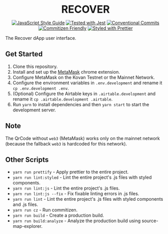 <p align="center">
  <b style="font-size: 32px;">RECOVER</b>
</p>

<p align="center">
  <a href="https://standardjs.com"><img src="https://img.shields.io/badge/code_style-standard-brightgreen.svg" alt="JavaScript Style Guide"></a>
  <a href="https://github.com/facebook/jest"><img src="https://img.shields.io/badge/tested_with-jest-99424f.svg" alt="Tested with Jest"></a>
  <a href="https://conventionalcommits.org"><img src="https://img.shields.io/badge/Conventional%20Commits-1.0.0-yellow.svg" alt="Conventional Commits"></a>
  <a href="http://commitizen.github.io/cz-cli/"><img src="https://img.shields.io/badge/commitizen-friendly-brightgreen.svg" alt="Commitizen Friendly"></a>
  <a href="https://github.com/prettier/prettier"><img src="https://img.shields.io/badge/styled_with-prettier-ff69b4.svg" alt="Styled with Prettier"></a>
</p>

The Recover dApp user interface.

## Get Started

1.  Clone this repository.
2.  Install and set up the [MetaMask](https://chrome.google.com/webstore/detail/metamask/nkbihfbeogaeaoehlefnkodbefgpgknn?hl=en) chrome extension.
3.  Configure MetaMask on the Kovan Testnet or the Mainnet Network.
4.  Configure the environment variables in `.env.development` and rename it `cp .env.development .env`.
5.  (Optional) Configure the Airtable keys in `.airtable.development` and rename it `cp .airtable.development .airtable`.
6.  Run `yarn` to install dependencies and then `yarn start` to start the development server.

## Note

The QrCode without `web3` (MetaMask) works only on the mainnet network (because the fallback `web3` is hardcoded for this network).

## Other Scripts

- `yarn run prettify` - Apply prettier to the entire project.
- `yarn run lint:styled` - Lint the entire project's .js files with styled components.
- `yarn run lint:js` - Lint the entire project's .js files.
- `yarn run lint:js --fix` - Fix fixable linting errors in .js files.
- `yarn run lint` - Lint the entire project's .js files with styled components and .js files.
- `yarn run cz` - Run commitizen.
- `yarn run build` - Create a production build.
- `yarn run build:analyze` - Analyze the production build using source-map-explorer.
